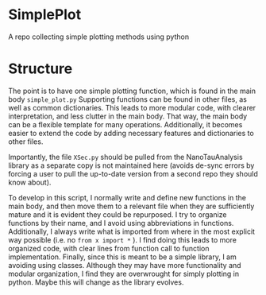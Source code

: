 # SimplePlot
A repo collecting simple plotting methods using python

# Structure
The point is to have one simple plotting function, which is found in the main body `simple_plot.py`
Supporting functions can be found in other files, as well as common dictionaries.
This leads to more modular code, with clearer interpretation, and less clutter in the main body.
That way, the main body can be a flexible template for many operations. Additionally,
it becomes easier to extend the code by adding necessary features and dictionaries to other files.

Importantly, the file `XSec.py` should be pulled from the NanoTauAnalysis library as a separate copy
is not maintained here (avoids de-sync errors by forcing a user to pull the up-to-date version from
a second repo they should know about).

To develop in this script, I normally write and define new functions in the main body, and then
move them to a relevant file when they are sufficiently mature and it is evident they could be repurposed.
I try to organize functions by their name, and I avoid using abbreviations in functions. Additionally,
I always write what is imported from where in the most explicit way possible (i.e. no `from x import *` ).
I find doing this leads to more organized code, with clear lines from function call to function implementation.
Finally, since this is meant to be a simple library, I am avoiding using classes. Although they may
have more functionality and modular organization, I find they are overwrought for simply plotting in python.
Maybe this will change as the library evolves.
